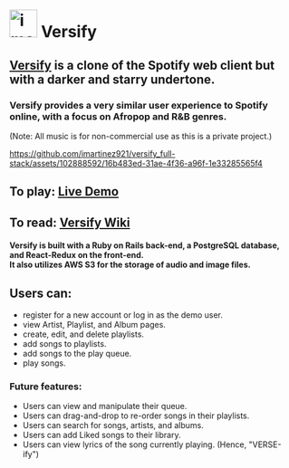 # <img width="49" alt="image" src="https://user-images.githubusercontent.com/102888592/187043189-5d690638-97ce-4580-a360-7c34b6282f56.png"> Versify

## [Versify](https://versify-idm-402fcc1678c6.herokuapp.com/) is a clone of the Spotify web client but with a darker and starry undertone.
### Versify provides a very similar user experience to Spotify online, with a focus on Afropop and R&B genres. 
(Note: All music is for non-commercial use as this is a private project.)



https://github.com/imartinez921/versify_full-stack/assets/102888592/16b483ed-31ae-4f36-a96f-1e33285565f4




## To play: [Live Demo](https://versify-idm-402fcc1678c6.herokuapp.com/)
## To read: [Versify Wiki](https://github.com/imartinez921/versify_full-stack/wiki)

#### Versify is built with a Ruby on Rails back-end, a PostgreSQL database, and React-Redux on the front-end. <br>It also utilizes AWS S3 for the storage of audio and image files.

## Users can:
* register for a new account or log in as the demo user.
* view Artist, Playlist, and Album pages.
* create, edit, and delete playlists.
* add songs to playlists.
* add songs to the play queue.
* play songs.

### Future features:
* Users can view and manipulate their queue.
* Users can drag-and-drop to re-order songs in their playlists.
* Users can search for songs, artists, and albums.
* Users can add Liked songs to their library.
* Users can view lyrics of the song currently playing. (Hence, "VERSE-ify")
